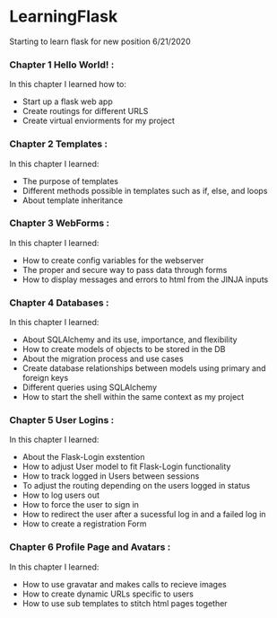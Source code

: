 # LearningFlask
Starting to learn flask for new position 6/21/2020

### Chapter 1 Hello World! :
In this chapter I learned how to:
  - Start up a flask web app
  - Create routings for different URLS
  - Create virtual enviorments for my project

### Chapter 2 Templates :
In this chapter I learned:
  - The purpose of templates
  - Different methods possible in templates such as if, else, and loops
  - About template inheritance

### Chapter 3 WebForms :
In this chapter I learned:
  - How to create config variables for the webserver
  - The proper and secure way to pass data through forms
  - How to display messages and errors to html from the JINJA inputs

### Chapter 4 Databases :
In this chapter I learned:
  - About SQLAlchemy and its use, importance, and flexibility
  - How to create models of objects to be stored in the DB
  - About the migration process and use cases
  - Create database relationships between models using primary and foreign keys
  - Different queries using SQLAlchemy
  - How to start the shell within the same context as my project

### Chapter 5 User Logins :
In this chapter I learned:
  - About the Flask-Login exstention
  - How to adjust User model to fit Flask-Login functionality
  - How to track logged in Users between sessions
  - To adjust the routing depending on the users logged in status
  - How to log users out
  - How to force the user to sign in
  - How to redirect the user after a sucessful log in and a failed log in
  - How to create a registration Form

### Chapter 6 Profile Page and Avatars :
In this chapter I learned:
  - How to use gravatar and makes calls to recieve images
  - How to create dynamic URLs specific to users
  - How to use sub templates to stitch html pages together
